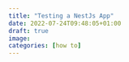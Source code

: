 ```yaml
---
title: "Testing a NestJs App"
date: 2022-07-24T09:48:05+01:00
draft: true
image:
categories: [how to]
---
```

